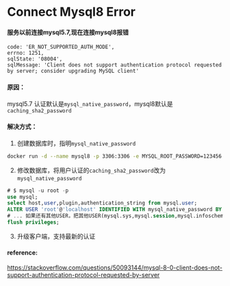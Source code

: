 # Connect Mysql8 Error


#### 服务以前连接mysql5.7,现在连接mysql8报错
```
code: 'ER_NOT_SUPPORTED_AUTH_MODE',
errno: 1251,
sqlState: '08004',
sqlMessage: 'Client does not support authentication protocol requested by server; consider upgrading MySQL client'
```

#### 原因：
mysql5.7 认证默认是`mysql_native_password`，mysql8默认是`caching_sha2_password`

#### 解决方式：
1. 创建数据库时，指明`mysql_native_password`
```bash
docker run -d --name mysql8 -p 3306:3306 -e MYSQL_ROOT_PASSWORD=123456 -v mysql8:/var/lib/mysql mysql:8.0 --default-authentication-plugin=mysql_native_password
```
2. 修改数据库，将用户认证的`caching_sha2_password`改为`mysql_native_password`
```sql
# $ mysql -u root -p
use mysql;
select host,user,plugin,authentication_string from mysql.user;
ALTER USER 'root'@'localhost' IDENTIFIED WITH mysql_native_password BY 'password';
# ... 如果还有其他USER，把其他USER(mysql.sys,mysql.session,mysql.infoschema)也替换
flush privileges;
```
3. 升级客户端，支持最新的认证


#### reference:   
https://stackoverflow.com/questions/50093144/mysql-8-0-client-does-not-support-authentication-protocol-requested-by-server
